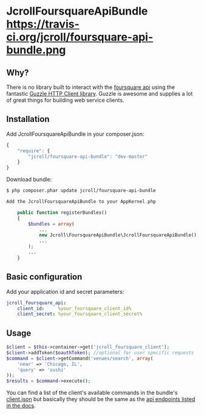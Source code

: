 # JcrollFoursquareApiBundle https://travis-ci.org/jcroll/foursquare-api-bundle.png

## Why?

There is no library built to interact with the [foursquare api](https://developer.foursquare.com/) using the fantastic
[Guzzle HTTP Client library](https://github.com/guzzle/guzzle). Guzzle is awesome and supplies a lot of great things
for building web service clients.

## Installation

Add JcrollFoursquareApiBundle in your composer.json:

```js
{
    "require": {
        "jcroll/foursquare-api-bundle": "dev-master"
    }
}
```

Download bundle:

``` bash
$ php composer.phar update jcroll/foursquare-api-bundle
```

```php
Add the JcrollFoursquareApiBundle to your AppKernel.php

    public function registerBundles()
    {
        $bundles = array(
            ...
            new Jcroll\FoursquareApiBundle\JcrollFoursquareApiBundle(),
            ...
        );
        ...
    }
```

## Basic configuration

Add your application id and secret parameters:

```yaml
jcroll_foursquare_api:
    client_id:     %your_foursquare_client_id%
    client_secret: %your_foursquare_client_secret%
```

## Usage

```php
$client = $this->container->get('jcroll_foursquare_client');
$client->addToken($oauthToken); //optional for user specific requests
$command = $client->getCommand('venues/search', array(
    'near' => 'Chicago, IL',
    'query' => 'sushi'
));
$results = $command->execute();
```

You can find a list of the client's available commands in the bundle's
[client.json](https://github.com/jcroll/foursquare-api-bundle/blob/master/Resources/config/client.json) but basically
they should be the same as the [api endpoints listed in the docs](https://developer.foursquare.com/docs/).
